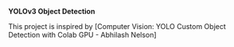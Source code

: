 **YOLOv3 Object Detection**

This project is inspired by [Computer Vision: YOLO Custom Object Detection with Colab GPU - Abhilash Nelson]
